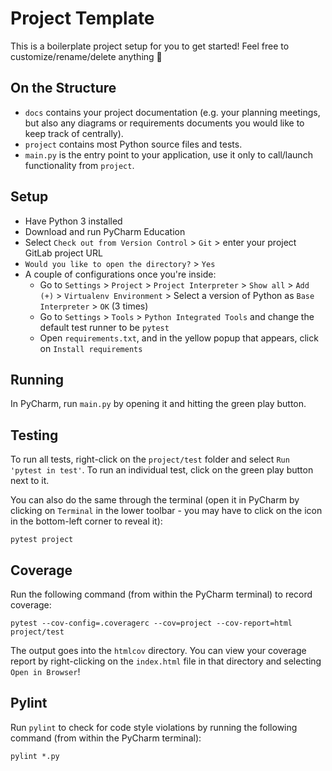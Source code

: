 # Project Template
This is a boilerplate project setup for you to get started! Feel free to customize/rename/delete anything 🙂

## On the Structure
* `docs` contains your project documentation (e.g. your planning meetings, but also any diagrams or requirements documents you would like to keep track of centrally).
* `project` contains most Python source files and tests.
* `main.py` is the entry point to your application, use it only to call/launch functionality from `project`.

## Setup
* Have Python 3 installed
* Download and run PyCharm Education
* Select `Check out from Version Control` > `Git` > enter your project GitLab project URL
* `Would you like to open the directory?` > `Yes`
* A couple of configurations once you're inside:
    * Go to `Settings` > `Project` > `Project Interpreter` > `Show all` > `Add (+)` > `Virtualenv Environment` > Select a version of Python as `Base Interpreter` > `OK` (3 times)
    * Go to `Settings` > `Tools` > `Python Integrated Tools` and change the default test runner to be `pytest`
    * Open `requirements.txt`, and in the yellow popup that appears, click on `Install requirements`

## Running
In PyCharm, run `main.py` by opening it and hitting the green play button.

## Testing
To run all tests, right-click on the `project/test` folder and select `Run 'pytest in test'`. To run an individual test, click on the green play button next to it.

You can also do the same through the terminal (open it in PyCharm by clicking on `Terminal` in the lower toolbar - you may have to click on the icon in the bottom-left corner to reveal it):

```
pytest project
```

## Coverage
Run the following command (from within the PyCharm terminal) to record coverage:

```
pytest --cov-config=.coveragerc --cov=project --cov-report=html project/test
```

The output goes into the `htmlcov` directory. You can view your coverage report by right-clicking on the `index.html` file in that directory and selecting `Open in Browser`!

## Pylint
Run `pylint` to check for code style violations by running the following command (from within the PyCharm terminal):

```
pylint *.py
```
